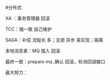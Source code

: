 #分布式

XA  ：事务管理器  回滚

TCC：强一致  自己维护

SAGA：补偿   流程长 多；无锁 异步 易实现；隔离

本地消息表：MQ  插入 回滚 

最终一致：prepare mq  ,确认 回滚，轮询回调接口 

最大努力：
